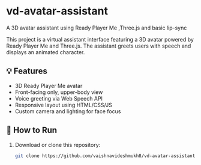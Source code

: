 # vd-avatar-assistant
A 3D avatar assistant using Ready Player Me ,Three.js and basic lip-sync

This project is a virtual assistant interface featuring a 3D avatar powered by Ready Player Me and Three.js. The assistant greets users with speech and displays an animated character.

## 💡 Features

- 3D Ready Player Me avatar
- Front-facing only, upper-body view
- Voice greeting via Web Speech API
- Responsive layout using HTML/CSS/JS
- Custom camera and lighting for face focus

## 🚀 How to Run

1. Download or clone this repository:
   ```bash
   git clone https://github.com/vaishnavideshmukh8/vd-avatar-assistant.git

